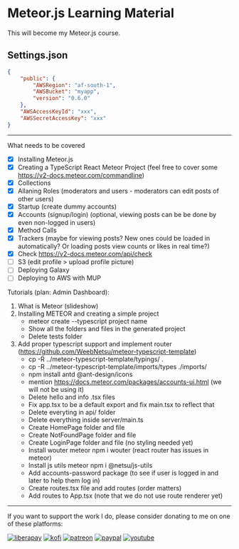 # Meteor.js Learning Material

This will become my Meteor.js course.

## Settings.json

```json
{
    "public": {
        "AWSRegion": "af-south-1",
        "AWSBucket": "myapp",
        "version": "0.6.0"
    },
    "AWSAccessKeyId": "xxx",
    "AWSSecretAccessKey": "xxx"
}
```

---

What needs to be covered

- [x] Installing Meteor.js
- [x] Creating a TypeScript React Meteor Project (feel free to cover some https://v2-docs.meteor.com/commandline)
- [x] Collections
- [x] Allaning Roles (moderators and users - moderators can edit posts of other users)
- [x] Startup (create dummy accounts)
- [x] Accounts (signup/login) (optional, viewing posts can be be done by even non-logged in users)
- [x] Method Calls
- [x] Trackers (maybe for viewing posts? New ones could be loaded in automatically? Or loading posts view counts or likes in real time?)
- [x] Check https://v2-docs.meteor.com/api/check
- [ ] S3 (edit profile > upload profile picture)
- [ ] Deploying Galaxy
- [ ] Deploying to AWS with MUP

Tutorials (plan: Admin Dashboard):

1. What is Meteor (slideshow)
2. Installing METEOR and creating a simple project
    - meteor create --typescript project name
    - Show all the folders and files in the generated project
    - Delete tests folder
3. Add proper typescript support and implement router (https://github.com/WeebNetsu/meteor-typescript-template)
    - cp -R ../meteor-typescript-template/typings/ .
    - cp -R ../meteor-typescript-template/imports/types ./imports/
    - npm install antd @ant-design/icons
    - mention https://docs.meteor.com/packages/accounts-ui.html (we will not be using it)
    - Delete hello and info .tsx files
    - Fix app.tsx to be a default export and fix main.tsx to reflect that
    - Delete everyting in api/ folder
    - Delete everything inside server/main.ts
    - Create HomePage folder and file
    - Create NotFoundPage folder and file
    - Create LoginPage folder and file (no styling needed yet)
    - Install wouter meteor npm i wouter (react router has issues in meteor)
    - Install js utils meteor npm i @netsu/js-utils
    - Add accounts-password package (to see if user is logged in and later to help them log in)
    - Create routes.tsx file and add routes (order matters)
    - Add routes to App.tsx (note that we do not use route renderer yet)

---

If you want to support the work I do, please consider donating to me on one of these platforms:

[<img alt="liberapay" src="https://img.shields.io/badge/-LiberaPay-EBC018?style=flat-square&logo=liberapay&logoColor=white" />](https://liberapay.com/stevesteacher/)
[<img alt="kofi" src="https://img.shields.io/badge/-Kofi-7648BB?style=flat-square&logo=ko-fi&logoColor=white" />](https://ko-fi.com/stevesteacher)
[<img alt="patreon" src="https://img.shields.io/badge/-Patreon-F43F4B?style=flat-square&logo=patreon&logoColor=white" />](https://www.patreon.com/Stevesteacher)
[<img alt="paypal" src="https://img.shields.io/badge/-PayPal-0c1a55?style=flat-square&logo=paypal&logoColor=white" />](https://www.paypal.com/donate/?hosted_button_id=P9V2M4Q6WYHR8)
[<img alt="youtube" src="https://img.shields.io/badge/-YouTube-fc0032?style=flat-square&logo=youtube&logoColor=white" />](https://www.youtube.com/@Stevesteacher/join)
